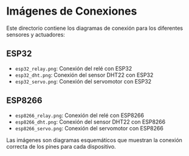 # Imágenes de Conexiones

Este directorio contiene los diagramas de conexión para los diferentes sensores y actuadores:

## ESP32
- `esp32_relay.png`: Conexión del relé con ESP32
- `esp32_dht.png`: Conexión del sensor DHT22 con ESP32
- `esp32_servo.png`: Conexión del servomotor con ESP32

## ESP8266
- `esp8266_relay.png`: Conexión del relé con ESP8266
- `esp8266_dht.png`: Conexión del sensor DHT22 con ESP8266
- `esp8266_servo.png`: Conexión del servomotor con ESP8266

Las imágenes son diagramas esquemáticos que muestran la conexión correcta de los pines para cada dispositivo.